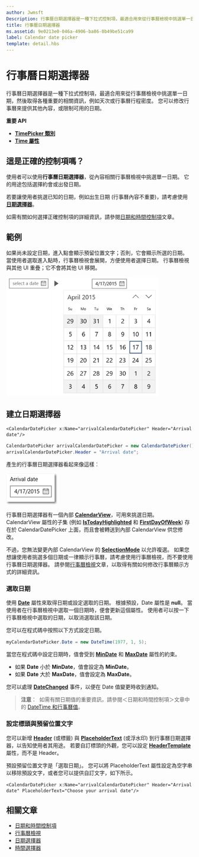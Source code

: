 ```yaml
---
author: Jwmsft
Description: 行事曆日期選擇器是一種下拉式控制項，最適合用來從行事曆檢視中挑選單一日期，然後取得各種重要的相關資訊，例如天次或行事曆行程密度。
title: 行事曆日期選擇器
ms.assetid: 9e0213e0-046a-4906-ba86-0b49be51ca99
label: Calendar date picker
template: detail.hbs
---
```


# 行事曆日期選擇器

行事曆日期選擇器是一種下拉式控制項，最適合用來從行事曆檢視中挑選單一日期，然後取得各種重要的相關資訊，例如天次或行事曆行程密度。 您可以修改行事曆來提供其他內容，或限制可用的日期。

<span class="sidebar_heading" style="font-weight: bold;">重要 API</span>

-   [**TimePicker 類別**](https://msdn.microsoft.com/library/windows/apps/xaml/windows.ui.xaml.controls.timepicker.aspx)
-   [**Time 屬性**](https://msdn.microsoft.com/library/windows/apps/xaml/windows.ui.xaml.controls.timepicker.time.aspx)

## 這是正確的控制項嗎？
使用者可以使用**行事曆日期選擇器**，從內容相關行事曆檢視中挑選單一日期。 它的用途包括選擇約會或出發日期。

若要讓使用者挑選已知的日期，例如出生日期 (行事曆內容不重要)，請考慮使用[**日期選擇器**](date-picker.md)。

如需有關如何選擇正確控制項的詳細資訊，請參閱[日期和時間控制項](date-and-time.md)文章。

## 範例

如果尚未設定日期，進入點會顯示預留位置文字；否則，它會顯示所選的日期。 當使用者選取進入點時，行事曆檢視會展開，方便使用者選擇日期。 行事曆檢視與其他 UI 重疊；它不會將其他 UI 移開。

![行事曆日期選擇器的範例](images/calendar-date-picker-2-views.png)

## 建立日期選擇器

```xaml
<CalendarDatePicker x:Name="arrivalCalendarDatePicker" Header="Arrival date"/>
```

```csharp
CalendarDatePicker arrivalCalendarDatePicker = new CalendarDatePicker();
arrivalCalendarDatePicker.Header = "Arrival date";
```

產生的行事曆日期選擇器看起來像這樣︰

![行事曆日期選擇器的範例](images/calendar-date-picker-closed.png)

行事曆日期選擇器有一個內部 [**CalendarView**](https://msdn.microsoft.com/library/windows/apps/xaml/windows.ui.xaml.controls.calendarview.aspx)，可用來挑選日期。 CalendarView 屬性的子集 (例如 [**IsTodayHighlighted**](https://msdn.microsoft.com/library/windows/apps/xaml/windows.ui.xaml.controls.calendardatepicker.istodayhighlighted.aspx) 和 [**FirstDayOfWeek**](https://msdn.microsoft.com/library/windows/apps/xaml/windows.ui.xaml.controls.calendardatepicker.firstdayofweek.aspx)) 存在於 CalendarDatePicker 上面，而且會被轉送到內部 CalendarView 供您修改。 

不過，您無法變更內部 CalendarView 的 [**SelectionMode**](https://msdn.microsoft.com/library/windows/apps/xaml/windows.ui.xaml.controls.calendarview.selectionmode.aspx) 以允許複選。 如果您想讓使用者挑選多個日期或一律顯示行事曆，請考慮使用行事曆檢視，而不要使用行事曆日期選擇器。 請參閱[行事曆檢視](calendar-view.md)文章，以取得有關如何修改行事曆顯示方式的詳細資訊。

### 選取日期

使用 [**Date**](https://msdn.microsoft.com/library/windows/apps/xaml/windows.ui.xaml.controls.calendardatepicker.date.aspx) 屬性來取得日期或設定選取的日期。 根據預設，Date 屬性是 **null**。 當使用者在行事曆檢視中選取一個日期時，便會更新這個屬性。 使用者可以按一下行事曆檢視中選取的日期，以取消選取該日期。 

您可以在程式碼中按照以下方式設定日期。

```csharp
myCalendarDatePicker.Date = new DateTime(1977, 1, 5);
```

當您在程式碼中設定日期時，值會受到 [**MinDate**](https://msdn.microsoft.com/library/windows/apps/xaml/windows.ui.xaml.controls.calendardatepicker.mindate.aspx) 和 [**MaxDate**](https://msdn.microsoft.com/library/windows/apps/xaml/windows.ui.xaml.controls.calendardatepicker.maxdate.aspx) 屬性的約束。
- 如果 **Date** 小於 **MinDate**，值會設定為 **MinDate**。
- 如果 **Date** 大於 **MaxDate**，值會設定為 **MaxDate**。

您可以處理 [**DateChanged**](https://msdn.microsoft.com/library/windows/apps/xaml/windows.ui.xaml.controls.calendardatepicker.datechanged.aspx) 事件，以便在 Date 值變更時收到通知。

> **注意**：&nbsp;&nbsp;如需有關日期值的重要資訊，請參閱＜日期和時間控制項＞文章中的 [DateTime 和行事曆值](date-and-time.md#datetime-and-calendar-values)。

### 設定標頭與預留位置文字

您可以新增 [**Header**](https://msdn.microsoft.com/library/windows/apps/xaml/windows.ui.xaml.controls.calendardatepicker.header.aspx) (或標籤) 與 [**PlaceholderText**](https://msdn.microsoft.com/library/windows/apps/xaml/windows.ui.xaml.controls.calendardatepicker.placeholdertext.aspx) (或浮水印) 到行事曆日期選擇器，以告知使用者其用途。 若要自訂標頭的外觀，您可以設定 [**HeaderTemplate**](https://msdn.microsoft.com/library/windows/apps/xaml/windows.ui.xaml.controls.calendardatepicker.headertemplate.aspx) 屬性，而不是 Header。

預設預留位置文字是「選取日期」。 您可以將 PlaceholderText 屬性設定為空字串以移除預設文字，或者您可以提供自訂文字，如下所示。

```xaml
<CalendarDatePicker x:Name="arrivalCalendarDatePicker" Header="Arrival date" PlaceholderText="Choose your arrival date"/>
```


## 相關文章

- [日期和時間控制項](date-and-time.md)
- [行事曆檢視](calendar-view.md)
- [日期選擇器](date-picker.md)
- [時間選擇器](time-picker.md)


<!--HONumber=May16_HO2-->


